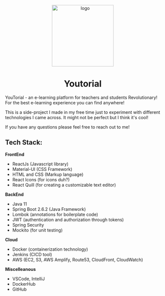 <p align="center">
  <img src="https://github.com/JasonShuyinta/Youtorial/assets/50492920/977c2ac6-5bab-4516-9268-2ecd759efa1e" alt="logo" width="200"/>
</p>

<div align="center">
<h1>
Youtorial  
</h1> 
</div>

YouTorial - an e-learning platform for teachers and students
Revolutionary! For the best e-learning experience you can find anywhere!

This is a side-project I made in my free time just to experiment with different technologies I came across. It might not be perfect but I think it's cool!

If you have any questions please feel free to reach out to me!

## Tech Stack:
**FrontEnd**
- ReactJs (Javascript library)
- Material-UI (CSS Framework)
- HTML and CSS (Markup language)
- React Icons (for icons duh?)
- React Quill (for creating a customizable text editor)

**BackEnd**
- Java 11
- Spring Boot 2.6.2 (Java Framework)
- Lombok (annotations for boilerplate code)
- JWT (authentication and authorization through tokens)
- Spring Security
- Mockito (for unit testing)

**Cloud**
- Docker (containerization technology)
- Jenkins (CICD tool)
- AWS (EC2, S3, AWS Amplify, Route53, CloudFront, CloudWatch)

**Miscelleanous**
- VSCode, IntelliJ
- DockerHub
- GitHub
